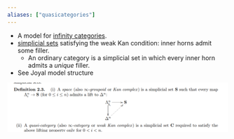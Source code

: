 ```yaml
---
aliases: ["quasicategories"]
---
```


- A model for [infinity categories](infinity%20categories.md).
- [simplicial sets](simplicial%20set.md) satisfying the weak Kan condition: inner horns admit some filler. 
	- An ordinary category is a simplicial set in which every inner horn admits a *unique* filler.
- See Joyal model structure

![](attachments/Pasted%20image%2020210516135624.png)
